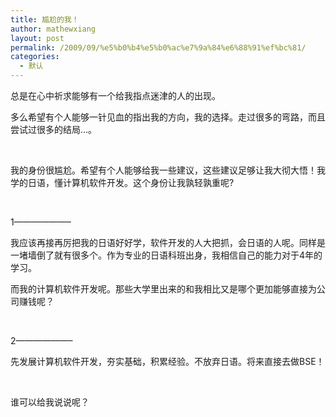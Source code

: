 ```yaml
---
title: 尴尬的我！
author: mathewxiang
layout: post
permalink: /2009/09/%e5%b0%b4%e5%b0%ac%e7%9a%84%e6%88%91%ef%bc%81/
categories:
  - 默认
---
```

总是在心中祈求能够有一个给我指点迷津的人的出现。

多么希望有个人能够一针见血的指出我的方向，我的选择。走过很多的弯路，而且尝试过很多的结局…。

 

我的身份很尴尬。希望有个人能够给我一些建议，这些建议足够让我大彻大悟！我学的日语，懂计算机软件开发。这个身份让我孰轻孰重呢?

 

1——————–

我应该再接再厉把我的日语好好学，软件开发的人大把抓，会日语的人呢。同样是一堵墙倒了就有很多个。作为专业的日语科班出身，我相信自己的能力对于4年的学习。

而我的计算机软件开发呢。那些大学里出来的和我相比又是哪个更加能够直接为公司赚钱呢？

 

2——————–

先发展计算机软件开发，夯实基础，积累经验。不放弃日语。将来直接去做BSE！

 

谁可以给我说说呢？